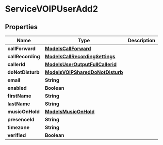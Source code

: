 

# ServiceVOIPUserAdd2

## Properties

Name | Type | Description | Notes
------------ | ------------- | ------------- | -------------
**callForward** | [**ModelsCallForward**](ModelsCallForward.md) |  |  [optional]
**callRecording** | [**ModelsCallRecordingSettings**](ModelsCallRecordingSettings.md) |  |  [optional]
**callerId** | [**ModelsUserOutputFullCallerid**](ModelsUserOutputFullCallerid.md) |  |  [optional]
**doNotDisturb** | [**ModelsVOIPSharedDoNotDisturb**](ModelsVOIPSharedDoNotDisturb.md) |  |  [optional]
**email** | **String** |  | 
**enabled** | **Boolean** |  |  [optional]
**firstName** | **String** |  | 
**lastName** | **String** |  | 
**musicOnHold** | [**ModelsMusicOnHold**](ModelsMusicOnHold.md) |  |  [optional]
**presenceId** | **String** |  |  [optional]
**timezone** | **String** |  |  [optional]
**verified** | **Boolean** |  |  [optional]




